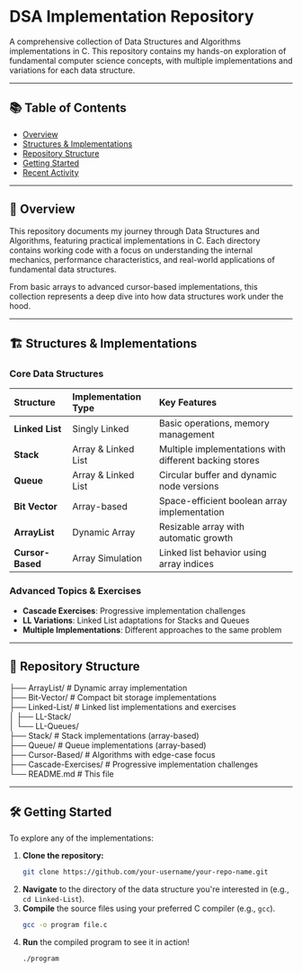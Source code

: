 # DSA Implementation Repository

A comprehensive collection of Data Structures and Algorithms implementations in C. This repository contains my hands-on exploration of fundamental computer science concepts, with multiple implementations and variations for each data structure.

---

## 📚 Table of Contents

- [Overview](#overview)
- [Structures & Implementations](#structures--implementations)
- [Repository Structure](#repository-structure)
- [Getting Started](#getting-started)
- [Recent Activity](#recent-activity)

---

## 🚀 Overview

This repository documents my journey through Data Structures and Algorithms, featuring practical implementations in C. Each directory contains working code with a focus on understanding the internal mechanics, performance characteristics, and real-world applications of fundamental data structures.

From basic arrays to advanced cursor-based implementations, this collection represents a deep dive into how data structures work under the hood.

---

## 🏗️ Structures & Implementations

### Core Data Structures

| Structure | Implementation Type | Key Features |
| :--- | :--- | :--- |
| **Linked List** | Singly Linked | Basic operations, memory management |
| **Stack** | Array & Linked List | Multiple implementations with different backing stores |
| **Queue** | Array & Linked List | Circular buffer and dynamic node versions |
| **Bit Vector** | Array-based | Space-efficient boolean array implementation |
| **ArrayList** | Dynamic Array | Resizable array with automatic growth |
| **Cursor-Based** | Array Simulation | Linked list behavior using array indices |

### Advanced Topics & Exercises
- **Cascade Exercises**: Progressive implementation challenges
- **LL Variations**: Linked List adaptations for Stacks and Queues
- **Multiple Implementations**: Different approaches to the same problem

---

## 📁 Repository Structure
├── ArrayList/ # Dynamic array implementation                  <br>
├── Bit-Vector/ # Compact bit storage implementations          <br>
├── Linked-List/ # Linked list implementations and exercises   <br>
│ ├── LL-Stack/                                                <br>
│ └── LL-Queues/                                               <br>
├── Stack/ # Stack implementations (array-based)               <br>
├── Queue/ # Queue implementations (array-based)               <br>
├── Cursor-Based/ # Algorithms with edge-case focus            <br>
├── Cascade-Exercises/ # Progressive implementation challenges <br>
└── README.md # This file                                      <br>


---

## 🛠️ Getting Started

To explore any of the implementations:

1.  **Clone the repository:**
    ```bash
    git clone https://github.com/your-username/your-repo-name.git
    ```
2.  **Navigate** to the directory of the data structure you're interested in (e.g., `cd Linked-List`).
3.  **Compile** the source files using your preferred C compiler (e.g., `gcc`).
    ```bash
    gcc -o program file.c
    ```
4.  **Run** the compiled program to see it in action!
    ```bash
    ./program
    ```

